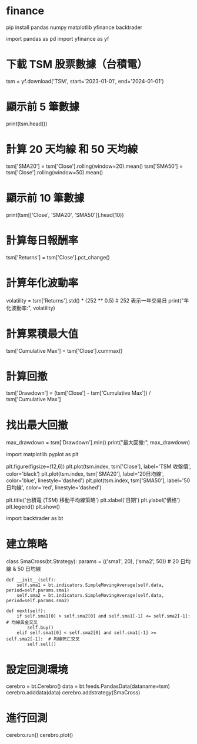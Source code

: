# finance

pip install pandas numpy matplotlib yfinance backtrader

import pandas as pd
import yfinance as yf

# 下載 TSM 股票數據（台積電）
tsm = yf.download('TSM', start='2023-01-01', end='2024-01-01')

# 顯示前 5 筆數據
print(tsm.head())

# 計算 20 天均線 和 50 天均線
tsm['SMA20'] = tsm['Close'].rolling(window=20).mean()
tsm['SMA50'] = tsm['Close'].rolling(window=50).mean()

# 顯示前 10 筆數據
print(tsm[['Close', 'SMA20', 'SMA50']].head(10))

# 計算每日報酬率
tsm['Returns'] = tsm['Close'].pct_change()

# 計算年化波動率
volatility = tsm['Returns'].std() * (252 ** 0.5)  # 252 表示一年交易日
print("年化波動率:", volatility)

# 計算累積最大值
tsm['Cumulative Max'] = tsm['Close'].cummax()

# 計算回撤
tsm['Drawdown'] = (tsm['Close'] - tsm['Cumulative Max']) / tsm['Cumulative Max']

# 找出最大回撤
max_drawdown = tsm['Drawdown'].min()
print("最大回撤:", max_drawdown)

import matplotlib.pyplot as plt

plt.figure(figsize=(12,6))
plt.plot(tsm.index, tsm['Close'], label='TSM 收盤價', color='black')
plt.plot(tsm.index, tsm['SMA20'], label='20日均線', color='blue', linestyle='dashed')
plt.plot(tsm.index, tsm['SMA50'], label='50日均線', color='red', linestyle='dashed')

plt.title('台積電 (TSM) 移動平均線策略')
plt.xlabel('日期')
plt.ylabel('價格')
plt.legend()
plt.show()

import backtrader as bt

# 建立策略
class SmaCross(bt.Strategy):
    params = (('sma1', 20), ('sma2', 50))  # 20 日均線 & 50 日均線

    def __init__(self):
        self.sma1 = bt.indicators.SimpleMovingAverage(self.data, period=self.params.sma1)
        self.sma2 = bt.indicators.SimpleMovingAverage(self.data, period=self.params.sma2)

    def next(self):
        if self.sma1[0] > self.sma2[0] and self.sma1[-1] <= self.sma2[-1]:  # 均線黃金交叉
            self.buy()
        elif self.sma1[0] < self.sma2[0] and self.sma1[-1] >= self.sma2[-1]:  # 均線死亡交叉
            self.sell()

# 設定回測環境
cerebro = bt.Cerebro()
data = bt.feeds.PandasData(dataname=tsm)
cerebro.adddata(data)
cerebro.addstrategy(SmaCross)

# 進行回測
cerebro.run()
cerebro.plot()
